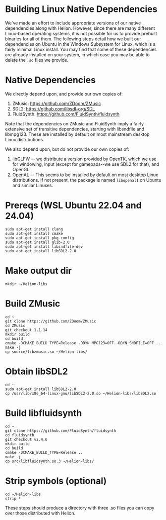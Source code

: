 # Building Linux Native Dependencies
We've made an effort to include appropriate versions of our native dependencies along with Helion.  However, since there are many different Linux-based operating systems, it is not possible for us to provide prebuilt binaries for all of them.  The following steps detail how we built our dependencies on Ubuntu in the Windows Subsystem for Linux, which is a fairly minimal Linux install.  You may find that some of these dependencies are already installed on your system, in which case you may be able to delete the `.so` files we provide.

# Native Dependencies
We directly depend upon, and provide our own copies of:
1. ZMusic: https://github.com/ZDoom/ZMusic
2. SDL2: https://github.com/libsdl-org/SDL
3. FluidSynth: https://github.com/FluidSynth/fluidsynth

Note that the dependencies on ZMusic and FluidSynth imply a fairly extensive set of transitive dependencies, starting with libsndfile and libmpg123.  These are installed by default on most mainstream desktop Linux distributions.

We also depend upon, but do not provide our own copies of:
1. libGLFW -- we distribute a version provided by OpenTK, which we use for windowing, input (except for gamepads--we use SDL2 for that), and OpenGL.
2. OpenAL -- This seems to be installed by default on most desktop Linux distributions.  If not present, the package is named `libopenal1` on Ubuntu and similar Linuxes.

# Prereqs (WSL Ubuntu 22.04 and 24.04)
```
sudo apt-get install clang
sudo apt-get install cmake
sudo apt-get install pkg-config
sudo apt-get install glib-2.0
sudo apt-get install libsndfile-dev
sudo apt-get install libSDL2-2.0
```

# Make output dir
```
mkdir ~/Helion-libs
```

# Build ZMusic
```
cd ~
git clone https://github.com/ZDoom/ZMusic
cd ZMusic
git checkout 1.1.14
mkdir build
cd build
cmake -DCMAKE_BUILD_TYPE=Release -DDYN_MPG123=OFF -DDYN_SNDFILE=OFF ..
make -j
cp source/libzmusic.so ~/Helion-libs/
```

# Obtain libSDL2
```
cd ~
sudo apt-get install libSDL2-2.0
cp /usr/lib/x86_64-linux-gnu/libSDL2-2.0.so ~/Helion-libs/libSDL2.so
```

# Build libfluidsynth
```
cd ~
git clone https://github.com/FluidSynth/fluidsynth
cd fluidsynth
git checkout v2.4.0
mkdir build
cd build
cmake -DCMAKE_BUILD_TYPE=Release ..
make -j
cp src/libfluidsynth.so.3 ~/Helion-libs/
```

# Strip symbols (optional)
```
cd ~/Helion-libs
strip *
```

These steps should produce a directory with three .so files you can copy over those distributed with Helion.